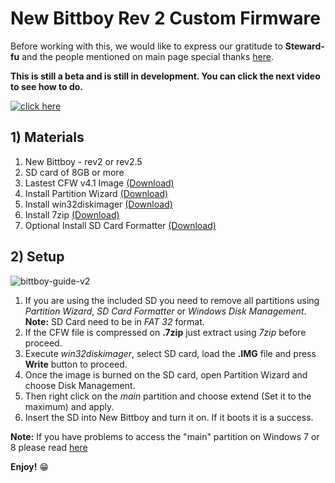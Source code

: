 # New Bittboy Rev 2 Custom Firmware

Before working with this, we would like to express our gratitude to **Steward-fu** and the people mentioned on main page special thanks [here](https://github.com/TriForceX/NewBittboyCFW#special-thanks).

**This is still a beta and is still in development. You can click the next video to see how to do.**

[![click here](https://i.imgur.com/H13STVz.png)](https://youtu.be/i62_J6SAN9s)

## 1) Materials
1. New Bittboy - rev2 or rev2.5
2. SD card of 8GB or more
3. Lastest CFW v4.1 Image [(Download)](https://www.dropbox.com/s/ybeq1y8rbfrk9r7/Bittboy_V2_V2.5_only_v4.1_13-08-19.img.7z?dl=1)
4. Install Partition Wizard [(Download)](https://www.partitionwizard.com/download.html)
5. Install win32diskimager [(Download)](https://sourceforge.net/projects/win32diskimager)
6. Install 7zip [(Download)](https://www.7-zip.org/download.html)
7. Optional Install SD Card Formatter [(Download)](https://www.sdcard.org/downloads/formatter)

## 2) Setup
![bittboy-guide-v2](https://user-images.githubusercontent.com/16083854/59290986-d70c8780-8c47-11e9-94e2-5ab6e87e1289.png)

1. If you are using the included SD you need to remove all partitions using _Partition Wizard_, _SD Card Formatter_ or _Windows Disk Management_.
   **Note:** SD Card need to be in _FAT 32_ format.
2. If the CFW file is compressed on **.7zip** just extract using _7zip_ before proceed.
3. Execute _win32diskimager_, select SD card, load the **.IMG** file and press **Write** button to proceed.
4. Once the image is burned on the SD card, open Partition Wizard and choose Disk Management.
5. Then right click on the _main_ partition and choose extend (Set it to the maximum) and apply.
6. Insert the SD into New Bittboy and turn it on. If it boots it is a success.

**Note:** If you have problems to access the "main" partition on Windows 7 or 8 please read [here](https://user-images.githubusercontent.com/16083854/61264146-7d710e80-a759-11e9-99e4-de446c032818.jpg)

**Enjoy!** :grin:
